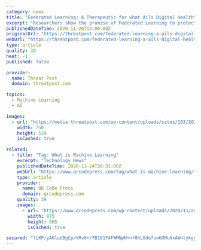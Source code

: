 ```yaml
---
category: news
title: "Federated Learning: A Therapeutic for what Ails Digital Health"
excerpt: "Researchers show the promise of Federated Learning to protect patient privacy and improve healthcare outcomes across the world."
publishedDateTime: 2020-11-26T13:00:00Z
originalUrl: "https://threatpost.com/federated-learning-a-ails-digital-health/161633/"
webUrl: "https://threatpost.com/federated-learning-a-ails-digital-health/161633/"
type: article
quality: 39
heat: -1
published: false

provider:
  name: Threat Post
  domain: threatpost.com

topics:
  - Machine Learning
  - AI

images:
  - url: "https://media.threatpost.com/wp-content/uploads/sites/103/2020/11/25141653/Healthcare-Digital-Symbols.jpg"
    width: 750
    height: 519
    isCached: true

related:
  - title: "Tag: What is Machine Learning"
    excerpt: "Technology News"
    publishedDateTime: 2020-11-24T20:31:00Z
    webUrl: "https://www.qrcodepress.com/tag/what-is-machine-learning/"
    type: article
    provider:
      name: QR Code Press
      domain: qrcodepress.com
    quality: 39
    images:
      - url: "https://www.qrcodepress.com/wp-content/uploads/2020/11/artificial-intelligence-what-is-AI.jpg"
        width: 875
        height: 565
        isCached: true

secured: "7LKP/yAKludBgCp/kRv8+/7B181F4FWMNpN+nf0hL0do7uw6OMu6xAWntykgyduUCu8hKdLNGpSYr0V3YssuK2yxoeifUXeM/axardWIu3l50nCBYQXkrkaly9RE3OkZapCzOc3PaRuTjcsR1jXHIYDDrBdr2sjt03wrptDq4m+OhrXR6sGrNZdYP3hhkZWO73H61h2MfCqDNOSHW+RVqoSOn89UkXW/j/Aw4vftOD7maCl5erZ59Ctzlp2JgVf+3kKqkDV7OAPPC8bZ4UTpJ4v0zRGxgEMb4T3Qzt20XKsogWhDteIO3RGei1bKJReOykzfB4qykyYUi6/jml+c3ZoVWoaOaRefCantFe3Ekr4=;+Gkdy8fVRi2E4YUr9vVISg=="
---
```


